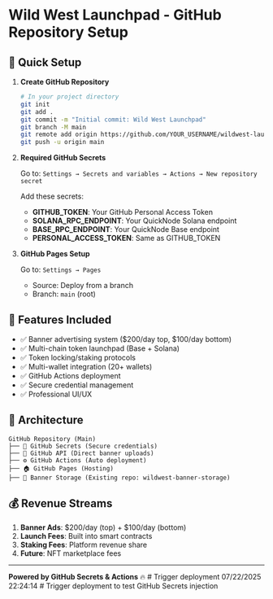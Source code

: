 # Wild West Launchpad - GitHub Repository Setup

## 🚀 Quick Setup

1. **Create GitHub Repository**
   ```bash
   # In your project directory
   git init
   git add .
   git commit -m "Initial commit: Wild West Launchpad"
   git branch -M main
   git remote add origin https://github.com/YOUR_USERNAME/wildwest-launchpad.git
   git push -u origin main
   ```

2. **Required GitHub Secrets**
   
   Go to: `Settings → Secrets and variables → Actions → New repository secret`
   
   Add these secrets:
   
   - **GITHUB_TOKEN**: Your GitHub Personal Access Token
   - **SOLANA_RPC_ENDPOINT**: Your QuickNode Solana endpoint
   - **BASE_RPC_ENDPOINT**: Your QuickNode Base endpoint  
   - **PERSONAL_ACCESS_TOKEN**: Same as GITHUB_TOKEN

3. **GitHub Pages Setup**
   
   Go to: `Settings → Pages`
   - Source: Deploy from a branch
   - Branch: `main` (root)

## 🔧 Features Included

- ✅ Banner advertising system ($200/day top, $100/day bottom)
- ✅ Multi-chain token launchpad (Base + Solana)
- ✅ Token locking/staking protocols
- ✅ Multi-wallet integration (20+ wallets)
- ✅ GitHub Actions deployment
- ✅ Secure credential management
- ✅ Professional UI/UX

## 🎯 Architecture

```
GitHub Repository (Main)
├── 🔐 GitHub Secrets (Secure credentials)
├── 📡 GitHub API (Direct banner uploads)
├── ⚙️ GitHub Actions (Auto deployment)
├── 🏠 GitHub Pages (Hosting)
├── 📁 Banner Storage (Existing repo: wildwest-banner-storage)
```

## 💰 Revenue Streams

1. **Banner Ads**: $200/day (top) + $100/day (bottom)
2. **Launch Fees**: Built into smart contracts
3. **Staking Fees**: Platform revenue share
4. **Future**: NFT marketplace fees

---

**Powered by GitHub Secrets & Actions** 🔥
#   T r i g g e r   d e p l o y m e n t   0 7 / 2 2 / 2 0 2 5   2 2 : 2 4 : 1 4  
 #   T r i g g e r   d e p l o y m e n t   t o   t e s t   G i t H u b   S e c r e t s   i n j e c t i o n  
 